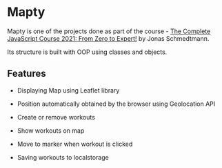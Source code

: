 # Mapty

Mapty is one of the projects done as part of the course - [The Complete JavaScript Course 2021: From Zero to Expert!](https://www.udemy.com/course/the-complete-javascript-course/) by Jonas Schmedtmann.

Its structure is built with OOP using classes and objects.

## Features

* Displaying Map using Leaflet library

* Position automatically obtained by the browser using Geolocation API

* Create or remove workouts

* Show workouts on map

* Move to marker when workout is clicked

* Saving workouts to localstorage
